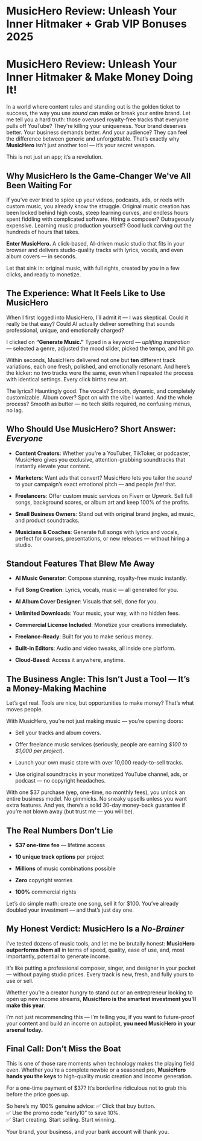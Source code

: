 # MusicHero Review: Unleash Your Inner Hitmaker + Grab VIP Bonuses 2025
<h1 class="" data-start="174" data-end="244">MusicHero Review: Unleash Your Inner Hitmaker &amp; Make Money Doing It!</h1>
<p class="" data-start="246" data-end="743">In a world where content rules and standing out is the golden ticket to success, the way you use <em data-start="343" data-end="350">sound</em> can make or break your entire brand. Let me tell you a hard truth: those overused royalty-free tracks that everyone pulls off YouTube? They're killing your uniqueness. Your brand deserves better. Your business demands better. And your audience? They can feel the difference between generic and unforgettable. That’s exactly why <strong data-start="679" data-end="692">MusicHero</strong> isn’t just another tool — it’s your secret weapon.</p>
<p class="" data-start="745" data-end="788">This is not just an app; it’s a revolution.</p>

<h2 class="" data-start="790" data-end="853">Why MusicHero Is the Game-Changer We've All Been Waiting For</h2>
<p class="" data-start="855" data-end="1251">If you’ve ever tried to spice up your videos, podcasts, ads, or reels with custom music, you already know the struggle. Original music creation has been locked behind high costs, steep learning curves, and endless hours spent fiddling with complicated software. Hiring a composer? Outrageously expensive. Learning music production yourself? Good luck carving out the hundreds of hours that takes.</p>
<p class="" data-start="1253" data-end="1429"><strong data-start="1253" data-end="1273">Enter MusicHero.</strong> A click-based, AI-driven music studio that fits in your browser and delivers studio-quality tracks with lyrics, vocals, and even album covers — in seconds.</p>
<p class="" data-start="1431" data-end="1539">Let that sink in: original music, with full rights, created by <em data-start="1494" data-end="1499">you</em> in a few clicks, and ready to monetize.</p>

<h2 class="" data-start="1541" data-end="1595">The Experience: What It Feels Like to Use MusicHero</h2>
<p class="" data-start="1597" data-end="1790">When I first logged into MusicHero, I’ll admit it — I was skeptical. Could it really be that easy? Could AI actually deliver something that sounds professional, unique, and emotionally charged?</p>
<p class="" data-start="1792" data-end="1949">I clicked on <strong data-start="1805" data-end="1826">“Generate Music.”</strong> Typed in a keyword — <em data-start="1848" data-end="1871">uplifting inspiration</em> — selected a genre, adjusted the mood slider, picked the tempo, and hit <em data-start="1944" data-end="1948">go</em>.</p>
<p class="" data-start="1951" data-end="2224">Within seconds, MusicHero delivered not one but <strong data-start="1999" data-end="2006">ten</strong> different track variations, each one fresh, polished, and emotionally resonant. And here’s the kicker: no two tracks were the same, even when I repeated the process with identical settings. Every click births new art.</p>
<p class="" data-start="2226" data-end="2452">The lyrics? Hauntingly good. The vocals? Smooth, dynamic, and completely customizable. Album cover? Spot on with the vibe I wanted. And the whole process? Smooth as butter — no tech skills required, no confusing menus, no lag.</p>

<h2 class="" data-start="2454" data-end="2507">Who Should Use MusicHero? Short Answer: <em data-start="2497" data-end="2507">Everyone</em></h2>
<ul data-start="2509" data-end="3227">
 	<li class="" data-start="2509" data-end="2682">
<p class="" data-start="2511" data-end="2682"><strong data-start="2511" data-end="2531">Content Creators</strong>: Whether you're a YouTuber, TikToker, or podcaster, MusicHero gives you exclusive, attention-grabbing soundtracks that instantly elevate your content.</p>
</li>
 	<li class="" data-start="2683" data-end="2827">
<p class="" data-start="2685" data-end="2827"><strong data-start="2685" data-end="2698">Marketers</strong>: Want ads that convert? MusicHero lets you tailor the <em data-start="2753" data-end="2760">sound</em> to your campaign’s exact emotional pitch — and people <em data-start="2815" data-end="2821">feel</em> that.</p>
</li>
 	<li class="" data-start="2828" data-end="2974">
<p class="" data-start="2830" data-end="2974"><strong data-start="2830" data-end="2845">Freelancers</strong>: Offer custom music services on Fiverr or Upwork. Sell full songs, background scores, or album art and keep 100% of the profits.</p>
</li>
 	<li class="" data-start="2975" data-end="3077">
<p class="" data-start="2977" data-end="3077"><strong data-start="2977" data-end="3002">Small Business Owners</strong>: Stand out with original brand jingles, ad music, and product soundtracks.</p>
</li>
 	<li class="" data-start="3078" data-end="3227">
<p class="" data-start="3080" data-end="3227"><strong data-start="3080" data-end="3103">Musicians &amp; Coaches</strong>: Generate full songs with lyrics and vocals, perfect for courses, presentations, or new releases — without hiring a studio.</p>
</li>
</ul>
<h2 class="" data-start="3229" data-end="3267">Standout Features That Blew Me Away</h2>
<ul data-start="3269" data-end="3802">
 	<li class="" data-start="3269" data-end="3342">
<p class="" data-start="3271" data-end="3342"><strong data-start="3271" data-end="3293">AI Music Generator</strong>: Compose stunning, royalty-free music instantly.</p>
</li>
 	<li class="" data-start="3343" data-end="3415">
<p class="" data-start="3345" data-end="3415"><strong data-start="3345" data-end="3367">Full Song Creation</strong>: Lyrics, vocals, music — all generated for you.</p>
</li>
 	<li class="" data-start="3416" data-end="3479">
<p class="" data-start="3418" data-end="3479"><strong data-start="3418" data-end="3445">AI Album Cover Designer</strong>: Visuals that sell, done for you.</p>
</li>
 	<li class="" data-start="3480" data-end="3549">
<p class="" data-start="3482" data-end="3549"><strong data-start="3482" data-end="3505">Unlimited Downloads</strong>: Your music, your way, with no hidden fees.</p>
</li>
 	<li class="" data-start="3550" data-end="3621">
<p class="" data-start="3552" data-end="3621"><strong data-start="3552" data-end="3583">Commercial License Included</strong>: Monetize your creations immediately.</p>
</li>
 	<li class="" data-start="3622" data-end="3681">
<p class="" data-start="3624" data-end="3681"><strong data-start="3624" data-end="3643">Freelance-Ready</strong>: Built for you to make serious money.</p>
</li>
 	<li class="" data-start="3682" data-end="3754">
<p class="" data-start="3684" data-end="3754"><strong data-start="3684" data-end="3704">Built-in Editors</strong>: Audio and video tweaks, all inside one platform.</p>
</li>
 	<li class="" data-start="3755" data-end="3802">
<p class="" data-start="3757" data-end="3802"><strong data-start="3757" data-end="3772">Cloud-Based</strong>: Access it anywhere, anytime.</p>
</li>
</ul>
<h2 class="" data-start="3804" data-end="3879">The Business Angle: This Isn’t Just a Tool — It’s a Money-Making Machine</h2>
<p class="" data-start="3881" data-end="3971">Let’s get real. Tools are nice, but opportunities to make money? That’s what moves people.</p>
<p class="" data-start="3973" data-end="4041">With MusicHero, you’re not just making music — you’re opening doors:</p>

<ul data-start="4042" data-end="4346">
 	<li class="" data-start="4042" data-end="4078">
<p class="" data-start="4044" data-end="4078">Sell your tracks and album covers.</p>
</li>
 	<li class="" data-start="4079" data-end="4173">
<p class="" data-start="4081" data-end="4173">Offer freelance music services (seriously, people are earning <em data-start="4143" data-end="4171">$100 to $1,000 per project</em>).</p>
</li>
 	<li class="" data-start="4174" data-end="4242">
<p class="" data-start="4176" data-end="4242">Launch your own music store with over 10,000 ready-to-sell tracks.</p>
</li>
 	<li class="" data-start="4243" data-end="4346">
<p class="" data-start="4245" data-end="4346">Use original soundtracks in your monetized YouTube channel, ads, or podcast — no copyright headaches.</p>
</li>
</ul>
<p class="" data-start="4348" data-end="4611">With one $37 purchase (yep, one-time, no monthly fees), you unlock an entire business model. No gimmicks. No sneaky upsells unless you want extra features. And yes, there’s a solid 30-day money-back guarantee if you’re not blown away (but trust me — you will be).</p>

<h2 class="" data-start="4613" data-end="4642">The Real Numbers Don’t Lie</h2>
<ul data-start="4644" data-end="4830">
 	<li class="" data-start="4644" data-end="4684">
<p class="" data-start="4646" data-end="4684"><strong data-start="4646" data-end="4666">$37 one-time fee</strong> — lifetime access</p>
</li>
 	<li class="" data-start="4685" data-end="4726">
<p class="" data-start="4687" data-end="4726"><strong data-start="4687" data-end="4714">10 unique track options</strong> per project</p>
</li>
 	<li class="" data-start="4727" data-end="4772">
<p class="" data-start="4729" data-end="4772"><strong data-start="4729" data-end="4741">Millions</strong> of music combinations possible</p>
</li>
 	<li class="" data-start="4773" data-end="4801">
<p class="" data-start="4775" data-end="4801"><strong data-start="4775" data-end="4783">Zero</strong> copyright worries</p>
</li>
 	<li class="" data-start="4802" data-end="4830">
<p class="" data-start="4804" data-end="4830"><strong data-start="4804" data-end="4812">100%</strong> commercial rights</p>
</li>
</ul>
<p class="" data-start="4832" data-end="4954">Let’s do simple math: create one song, sell it for $100. You’ve already doubled your investment — and that’s just day one.</p>

<h2 class="" data-start="4956" data-end="5005">My Honest Verdict: MusicHero Is a <em data-start="4993" data-end="5005">No-Brainer</em></h2>
<p class="" data-start="5007" data-end="5201">I’ve tested dozens of music tools, and let me be brutally honest: <strong data-start="5073" data-end="5107">MusicHero outperforms them all</strong> in terms of speed, quality, ease of use, and, most importantly, potential to generate income.</p>
<p class="" data-start="5203" data-end="5372">It’s like putting a professional composer, singer, and designer in your pocket — without paying studio prices. Every track is new, fresh, and fully yours to use or sell.</p>
<p class="" data-start="5374" data-end="5540">Whether you’re a creator hungry to stand out or an entrepreneur looking to open up new income streams, <strong data-start="5477" data-end="5539">MusicHero is the smartest investment you’ll make this year</strong>.</p>
<p class="" data-start="5542" data-end="5712">I’m not just recommending this — I’m telling you, if you want to future-proof your content and build an income on autopilot, <strong data-start="5667" data-end="5712">you need MusicHero in your arsenal today.</strong></p>

<h2 class="" data-start="5714" data-end="5748">Final Call: Don’t Miss the Boat</h2>
<p class="" data-start="5750" data-end="5968">This is one of those rare moments when technology makes the playing field even. Whether you’re a complete newbie or a seasoned pro, <strong data-start="5882" data-end="5914">MusicHero hands you the keys</strong> to high-quality music creation and income generation.</p>
<p class="" data-start="5970" data-end="6070">For a one-time payment of $37? It’s borderline ridiculous not to grab this before the price goes up.</p>
<p class="" data-start="6072" data-end="6226">So here’s my 100% genuine advice:
✅ Click that buy button.<br data-start="6130" data-end="6133" />✅ Use the promo code “early10” to save 10%.<br data-start="6176" data-end="6179" />✅ Start creating. Start selling. Start winning.</p>
<p class="" data-start="6228" data-end="6292">Your brand, your business, and your bank account will thank you.</p>
